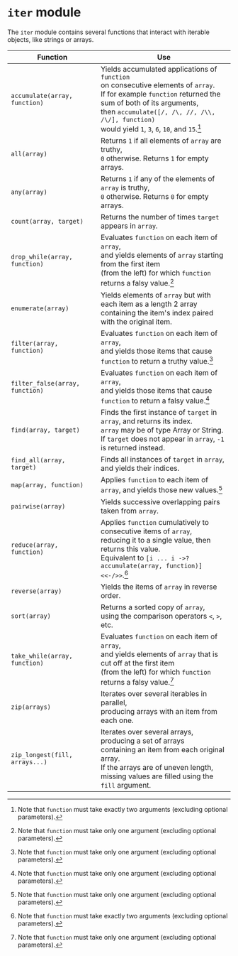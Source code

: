 # `iter` module

The `iter` module contains several functions that interact with iterable objects, like strings or arrays.

<center>

Function                        | Use
---                             | ---
`accumulate(array, function)`   | Yields accumulated applications of `function`<br>on consecutive elements of `array`.<br>If for example `function` returned the sum of both of its arguments,<br>then `accumulate([/, /\, //, /\\, /\/], function)`<br>would yield `1`, `3`, `6`, `10`, and `15`.[^2]
`all(array)`                    | Returns `1` if all elements of `array` are truthy,<br>`0` otherwise. Returns `1` for empty arrays.
`any(array)`                    | Returns `1` if any of the elements of `array` is truthy,<br>`0` otherwise. Returns `0` for empty arrays.
`count(array, target)`          | Returns the number of times `target` appears in `array`.
`drop_while(array, function)`   | Evaluates `function` on each item of `array`,<br>and yields elements of `array` starting from the first item<br>(from the left) for which `function` returns a falsy value.[^1]
`enumerate(array)`              | Yields elements of `array` but with each item as a length 2 array<br>containing the item's index paired with the original item.
`filter(array, function)`       | Evaluates `function` on each item of `array`,<br>and yields those items that cause `function` to return a truthy value.[^1]
`filter_false(array, function)` | Evaluates `function` on each item of `array`,<br>and yields those items that cause `function` to return a falsy value.[^1]
`find(array, target)`           | Finds the first instance of `target` in `array`, and returns its index.<br>`array` may be of type Array or String.<br>If `target` does not appear in `array`, `-1` is returned instead.
`find_all(array, target)`       | Finds all instances of `target` in `array`, and yields their indices.
`map(array, function)`          | Applies `function` to each item of `array`, and yields those new values.[^1]
`pairwise(array)`               | Yields successive overlapping pairs taken from `array`.
`reduce(array, function)`       | Applies `function` cumulatively to consecutive items of `array`,<br>reducing it to a single value, then returns this value.<br>Equivalent to `[i ... i ->? accumulate(array, function)]<<-/>>`.[^2]
`reverse(array)`                | Yields the items of `array` in reverse order.
`sort(array)`                   | Returns a sorted copy of `array`,<br>using the comparison operators `<`, `>`, etc.
`take_while(array, function)`   | Evaluates `function` on each item of `array`,<br>and yields elements of `array` that is cut off at the first item<br>(from the left) for which `function` returns a falsy value.[^1]
`zip(arrays)`                   | Iterates over several iterables in parallel,<br>producing arrays with an item from each one.
`zip_longest(fill, arrays...)`  | Iterates over several arrays, producing a set of arrays<br>containing an item from each original array.<br>If the arrays are of uneven length,<br>missing values are filled using the `fill` argument.

</center>

[^1]: Note that `function` must take only one argument (excluding optional parameters).

[^2]: Note that `function` must take exactly two arguments (excluding optional parameters).
